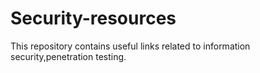 # Security-resources
This repository contains useful links related to information security,penetration testing.


